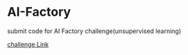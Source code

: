 # AI-Factory
submit code for AI Factory challenge(unsupervised learning)

[challenge Link](https://aifactory.space/competition/detail/2226)
